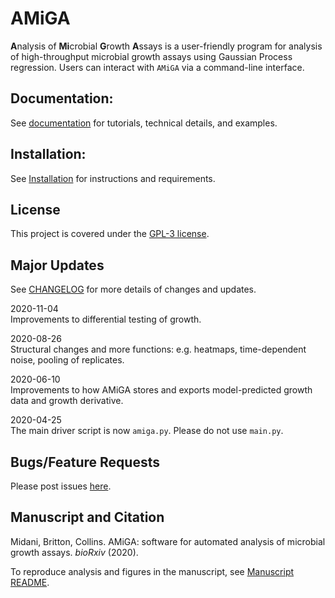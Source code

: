 # AMiGA

**A**nalysis of **Mi**crobial **G**rowth **A**ssays is a user-friendly program for analysis of high-throughput microbial growth assays using Gaussian Process regression. Users can interact with `AMiGA` via a command-line interface.

## Documentation:

See [documentation](https://firasmidani.github.io/amiga) for tutorials, technical details, and examples.

## Installation:

See [Installation](https://firasmidani.github.io/amiga/doc/installation.html) for instructions and requirements.

## License

This project is covered under the [GPL-3 license](https://www.gnu.org/licenses/gpl-3.0.en.html).

## Major Updates

See [CHANGELOG](https://github.com/firasmidani/amiga/blob/master/CHANGELOG.md) for more details of changes and updates. 

2020-11-04  
Improvements to differential testing of growth.

2020-08-26  
Structural changes and more functions: e.g. heatmaps, time-dependent noise, pooling of replicates.

2020-06-10  
Improvements to how AMiGA stores and exports model-predicted growth data and growth derivative.

2020-04-25  
The main driver script is now `amiga.py`. Please do not use `main.py`.
            
## Bugs/Feature Requests

Please post issues [here](https://github.com/firasmidani/amiga/issues).

## Manuscript and Citation

Midani, Britton, Collins. AMiGA: software for automated analysis of microbial growth assays. *bioRxiv* (2020).

To reproduce analysis and figures in the manuscript, see [Manuscript README](https://github.com/firasmidani/amiga/blob/master/examples/manuscript/README.md). 
